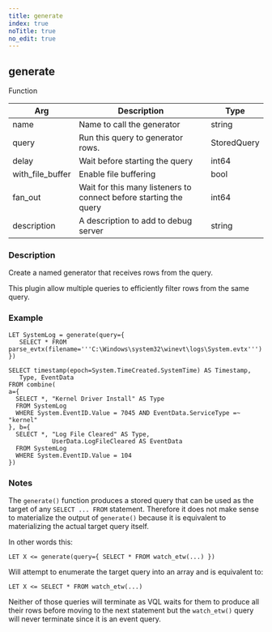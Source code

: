 ```yaml
---
title: generate
index: true
noTitle: true
no_edit: true
---
```




<div class="vql_item"></div>


## generate
<span class='vql_type label label-warning pull-right page-header'>Function</span>



<div class="vqlargs"></div>

Arg | Description | Type
----|-------------|-----
name|Name to call the generator|string
query|Run this query to generator rows.|StoredQuery
delay|Wait before starting the query|int64
with_file_buffer|Enable file buffering|bool
fan_out|Wait for this many listeners to connect before starting the query|int64
description|A description to add to debug server|string

### Description

Create a named generator that receives rows from the query.

This plugin allow multiple queries to efficiently filter rows from
the same query.

### Example

```vql
LET SystemLog = generate(query={
   SELECT * FROM parse_evtx(filename='''C:\Windows\system32\winevt\logs\System.evtx''')
})

SELECT timestamp(epoch=System.TimeCreated.SystemTime) AS Timestamp,
   Type, EventData
FROM combine(
a={
  SELECT *, "Kernel Driver Install" AS Type
  FROM SystemLog
  WHERE System.EventID.Value = 7045 AND EventData.ServiceType =~ "kernel"
}, b={
  SELECT *, "Log File Cleared" AS Type,
            UserData.LogFileCleared AS EventData
  FROM SystemLog
  WHERE System.EventID.Value = 104
})
```

### Notes

The `generate()` function produces a stored query that can be
used as the target of any `SELECT ... FROM` statement. Therefore
it does not make sense to materialize the output of `generate()`
because it is equivalent to materializing the actual target query
itself.

In other words this:

```vql
LET X <= generate(query={ SELECT * FROM watch_etw(...) })
```

Will attempt to enumerate the target query into an array and is
equivalent to:

```vql
LET X <= SELECT * FROM watch_etw(...)
```

Neither of those queries will terminate as VQL waits for them to
produce all their rows before moving to the next statement but the
`watch_etw()` query will never terminate since it is an event
query.



